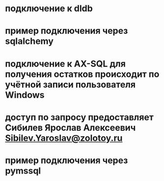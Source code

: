 # подключение к dldb 

<!-- 
login = sergei
password  = S714801t
host = 51.250.54.232
name_db = dldb 
-->

# пример подключения через sqlalchemy

<!-- 
from sqlalchemy import create_engine
engine = create_engine('postgresql://sergei:S714801t@51.250.54.232:5432/dldb')
датасет.to_sql('название таблицы', engine, schema = 'sergei', if_exists='append', index = False) 
-->


#
# подключение к AX-SQL для получения остатков происходит по учётной записи пользователя Windows
# доступ по запросу предоставляет Сибилев Ярослав Алексеевич <Sibilev.Yaroslav@zolotoy.ru> 


# пример подключения через pymssql

<!-- conn = pymssql.connect(server='AX-SQL', database='Staging') -->
